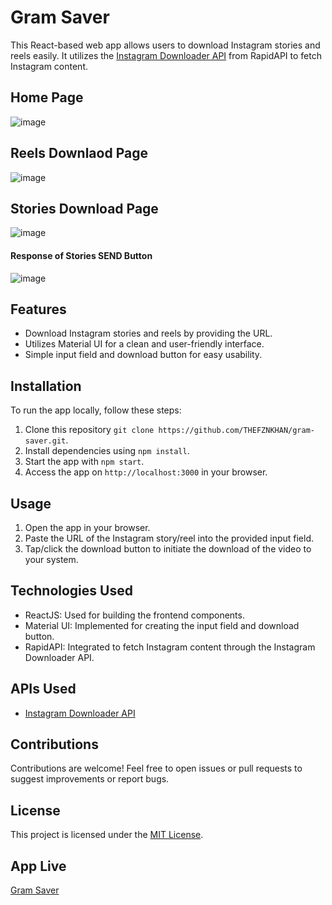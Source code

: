 # Gram Saver

This React-based web app allows users to download Instagram stories and reels easily. It utilizes the [Instagram Downloader API](https://rapidapi.com/mrngstar/api/instagram-bulk-scraper-latest) from RapidAPI to fetch Instagram content.

## Home Page
![image](https://github.com/THEFZNKHAN/insta-saver/assets/124388165/e766a1dd-4719-4376-a71f-3a6b392572a2)

## Reels Downlaod Page
![image](https://github.com/THEFZNKHAN/insta-saver/assets/124388165/4818fe32-70ed-4ab4-9975-6f5007d51ed9)

## Stories Download Page
![image](https://github.com/THEFZNKHAN/insta-saver/assets/124388165/2540503f-db20-44ba-b60d-05fe7d9ac410)

#### Response of Stories SEND Button
![image](https://github.com/THEFZNKHAN/insta-saver/assets/124388165/4f6587e2-4af3-46d5-8c11-e1c2a46eb939)

## Features

- Download Instagram stories and reels by providing the URL.
- Utilizes Material UI for a clean and user-friendly interface.
- Simple input field and download button for easy usability.
  
## Installation

To run the app locally, follow these steps:

1. Clone this repository `git clone https://github.com/THEFZNKHAN/gram-saver.git`.
2. Install dependencies using `npm install`.
3. Start the app with `npm start`.
4. Access the app on `http://localhost:3000` in your browser.

## Usage

1. Open the app in your browser.
2. Paste the URL of the Instagram story/reel into the provided input field.
3. Tap/click the download button to initiate the download of the video to your system.

## Technologies Used

- ReactJS: Used for building the frontend components.
- Material UI: Implemented for creating the input field and download button.
- RapidAPI: Integrated to fetch Instagram content through the Instagram Downloader API.

## APIs Used

- [Instagram Downloader API](https://rapidapi.com/mrngstar/api/instagram-bulk-scraper-latest)

## Contributions

Contributions are welcome! Feel free to open issues or pull requests to suggest improvements or report bugs.

## License

This project is licensed under the [MIT License](LICENSE).

## App Live

[Gram Saver](https://gram-saver.web.app/)
